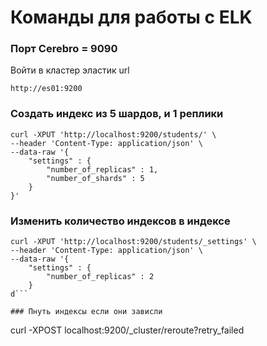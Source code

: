 # Команды для работы с ELK

### Порт Cerebro = 9090

Войти в кластер эластик url

```
http://es01:9200
```

### Создать индекс из 5 шардов, и 1 реплики

```
curl -XPUT 'http://localhost:9200/students/' \
--header 'Content-Type: application/json' \
--data-raw '{
    "settings" : {
        "number_of_replicas" : 1,
        "number_of_shards" : 5
    }
}'
```

### Изменить количество индексов в индексе

````
curl -XPUT 'http://localhost:9200/students/_settings' \
--header 'Content-Type: application/json' \
--data-raw '{
    "settings" : {
        "number_of_replicas" : 2
    }
d```

### Пнуть индексы если они зависли

````

curl -XPOST localhost:9200/\_cluster/reroute?retry_failed

```

```
